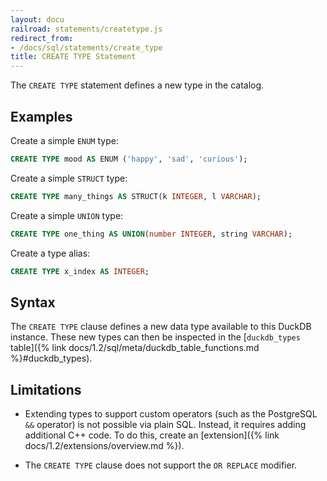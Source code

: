 ```yaml
---
layout: docu
railroad: statements/createtype.js
redirect_from:
- /docs/sql/statements/create_type
title: CREATE TYPE Statement
---
```


The `CREATE TYPE` statement defines a new type in the catalog.

## Examples

Create a simple `ENUM` type:

```sql
CREATE TYPE mood AS ENUM ('happy', 'sad', 'curious');
```

Create a simple `STRUCT` type:

```sql
CREATE TYPE many_things AS STRUCT(k INTEGER, l VARCHAR);
```

Create a simple `UNION` type:

```sql
CREATE TYPE one_thing AS UNION(number INTEGER, string VARCHAR);
```

Create a type alias:

```sql
CREATE TYPE x_index AS INTEGER;
```

## Syntax

<div id="rrdiagram"></div>

The `CREATE TYPE` clause defines a new data type available to this DuckDB instance.
These new types can then be inspected in the [`duckdb_types` table]({% link docs/1.2/sql/meta/duckdb_table_functions.md %}#duckdb_types).

## Limitations

* Extending types to support custom operators (such as the PostgreSQL `&&` operator) is not possible via plain SQL.
  Instead, it requires adding additional C++ code. To do this, create an [extension]({% link docs/1.2/extensions/overview.md %}).

* The `CREATE TYPE` clause does not support the `OR REPLACE` modifier.

